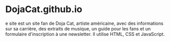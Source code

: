 # DojaCat.github.io
e site est un site fan de Doja Cat, artiste américaine, avec des informations sur sa carrière, des extraits de musique, un guide pour les fans et un formulaire d'inscription à une newsletter. Il utilise HTML, CSS et JavaScript. 
